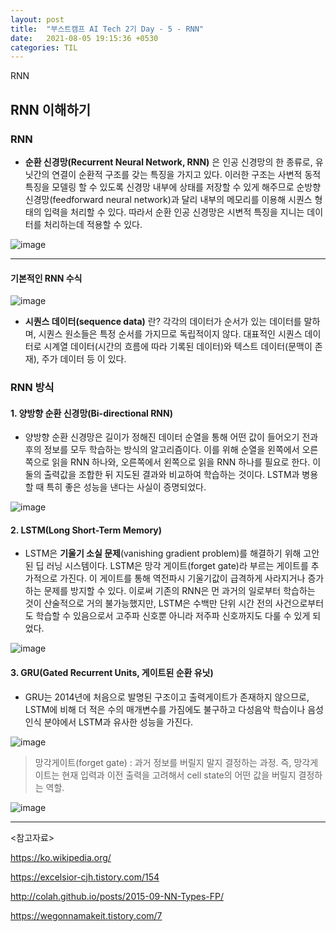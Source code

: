 ```yaml
---
layout: post
title:  "부스트캠프 AI Tech 2기 Day - 5 - RNN"
date:   2021-08-05 19:15:36 +0530
categories: TIL
---
```


RNN

## RNN 이해하기


### RNN


- **순환 신경망(Recurrent Neural Network, RNN)** 은 인공 신경망의 한 종류로, 유닛간의 연결이 순환적 구조를 갖는 특징을 가지고 있다. 이러한 구조는 사변적 동적 특징을  모델링 할 수 있도록 신경망 내부에 상태를 저장할 수 있게 해주므로 순방향 신경망(feedforward neural network)과 달리 내부의 메모리를 이용해 시퀀스 형태의 입력을 처리할 수 있다. 따라서 순환 인공 신경망은 시변적 특징을 지니는 데이터를 처리하는데 적용할 수 있다.

![image](https://user-images.githubusercontent.com/61610411/128448274-3545b680-1328-4060-bcb1-b01eb296cce6.png)

---
#### 기본적인 RNN 수식


![image](https://user-images.githubusercontent.com/61610411/128448833-a5ecef81-16f3-4ebd-9914-d2c760c9bb22.png)

- **시퀀스 데이터(sequence data)** 란?
 각각의 데이터가 순서가 있는 데이터를 말하며, 시퀀스 원소들은 특정 순서를 가지므로 독립적이지 않다.
 대표적인 시퀀스 데이터로 시계열 데이터(시간의 흐름에 따라 기록된 데이터)와 텍스트 데이터(문맥이 존재), 주가 데이터 등 이 있다.


### RNN 방식

#### 1. 양방향 순환 신경망(Bi-directional RNN)
- 양방향 순환 신경망은 길이가 정해진 데이터 순열을 통해 어떤 값이 들어오기 전과 후의 정보를 모두 학습하는 방식의 알고리즘이다. 이를 위해 순열을 왼쪽에서 오른쪽으로 읽을 RNN 하나와, 오른쪽에서 왼쪽으로 읽을 RNN 하나를 필요로 한다. 이 둘의 출력값을 조합한 뒤 지도된 결과와 비교하여 학습하는 것이다. LSTM과 병용할 때 특히 좋은 성능을 낸다는 사실이 증명되었다.

![image](https://user-images.githubusercontent.com/61610411/128449766-485faf0d-5c8c-4dad-9717-d3a0f8f7e3b4.png)


#### 2. LSTM(Long Short-Term Memory)
- LSTM은 **기울기 소실 문제**(vanishing gradient problem)를 해결하기 위해 고안된 딥 러닝 시스템이다. LSTM은 망각 게이트(forget gate)라 부르는 게이트를 추가적으로 가진다. 이 게이트를 통해 역전파시 기울기값이 급격하게 사라지거나 증가하는 문제를 방지할 수 있다. 이로써 기존의 RNN은 먼 과거의 일로부터 학습하는 것이 산술적으로 거의 불가능했지만, LSTM은 수백만 단위 시간 전의 사건으로부터도 학습할 수 있음으로서 고주파 신호뿐 아니라 저주파 신호까지도 다룰 수 있게 되었다.


![image](https://user-images.githubusercontent.com/61610411/128453202-17a26968-a9e5-4eac-88df-46826c6e4828.png)


#### 3. GRU(Gated Recurrent Units, 게이트된 순환 유닛)
 - GRU는 2014년에 처음으로 발명된 구조이고 출력게이트가 존재하지 않으므로, LSTM에 비해 더 적은 수의 매개변수를 가짐에도 불구하고 다성음악 학습이나 음성 인식 분야에서 LSTM과 유사한 성능을 가진다.


![image](https://user-images.githubusercontent.com/61610411/128453464-e0605a7c-98ee-4815-ac24-1c29e2b329d4.png)


> 망각게이트(forget gate) : 과거 정보를 버릴지 말지 결정하는 과정. 즉, 망각게이트는 현재 입력과 이전 출력을 고려해서 cell state의 어떤 값을 버릴지 결정하는 역할.

![image](https://user-images.githubusercontent.com/61610411/128453619-77c1f37d-ea78-4124-8e70-594cb01a9dce.png)

---

<참고자료> 

https://ko.wikipedia.org/

https://excelsior-cjh.tistory.com/154

http://colah.github.io/posts/2015-09-NN-Types-FP/

https://wegonnamakeit.tistory.com/7